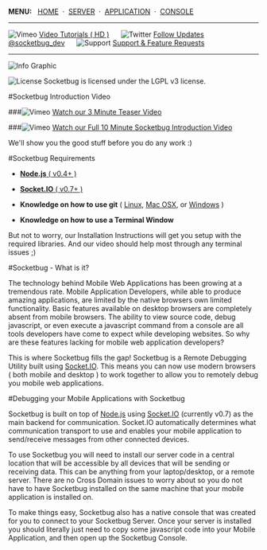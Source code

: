 **MENU:**&nbsp;&nbsp;&nbsp;[HOME](https://github.com/manifestinteractive/socketbug/wiki)  &nbsp;&middot;&nbsp;  [SERVER](https://github.com/manifestinteractive/socketbug/wiki/Install-Server)  &nbsp;&middot;&nbsp;  [APPLICATION](https://github.com/manifestinteractive/socketbug/wiki/Install-Application)  &nbsp;&middot;&nbsp;  [CONSOLE](https://github.com/manifestinteractive/socketbug/wiki/Install-Console)

---

![Vimeo ](http://github.socketbug.com/information.png) [ Video Tutorials ( HD )](http://www.vimeo.com/socketbug/videos)&nbsp;&nbsp;&nbsp;&nbsp;&nbsp;&nbsp;![Twitter ](http://github.socketbug.com/twitter.png) [ Follow Updates @socketbug_dev](https://twitter.com/#!/socketbug_dev "Follow Socketbug on Twitter")&nbsp;&nbsp;&nbsp;&nbsp;&nbsp;&nbsp;![Support ](http://github.socketbug.com/bug.png) [ Support & Feature Requests](http://socketbug.userecho.com/)

---

![Info Graphic](http://github.socketbug.com/sb_info.png)

![License](http://github.socketbug.com/lgplv3.png "LGPL v3 license") Socketbug is licensed under the LGPL v3 license.

#Socketbug Introduction Video

###![Vimeo ](http://github.socketbug.com/information.png) [Watch our 3 Minute Teaser Video](http://www.vimeo.com/socketbug/teaser)

###![Vimeo ](http://github.socketbug.com/information.png) [Watch our Full 10 Minute Socketbug Introduction Video](http://www.vimeo.com/socketbug/introduction)

We'll show you the good stuff before you do any work :)

#Socketbug Requirements

 * [**Node.js** ( v0.4+ )](http://nodejs.org/ "Check out Node.js")

 * [**Socket.IO** ( v0.7+ )](http://socket.io/ "Check out Node.js")

 * **Knowledge on how to use git** ( [Linux](http://help.github.com/mac-set-up-git/), [Mac OSX](http://help.github.com/linux-set-up-git), or  [Windows](http://help.github.com/win-set-up-git) )

 * **Knowledge on how to use a Terminal Window**

But not to worry, our Installation Instructions will get you setup with the required libraries.  And our video should help most through any terminal issues ;)

#Socketbug - What is it?

The technology behind Mobile Web Applications has been growing at a tremendous rate.  Mobile Application Developers, while able to produce amazing applications, are limited by the native browsers own limited functionality. Basic features available on desktop browsers are completely absent from mobile browsers. The ability to view source code, debug javascript, or even execute a javascript command from a console are all tools developers have come to expect while developing websites.  So why are these features lacking for mobile web application developers?

This is where Socketbug fills the gap! Socketbug is a Remote Debugging Utility built using [Socket.IO](http://socket.io "Socket.IO"). This means you can now use modern browsers ( both mobile and desktop ) to work together to allow you to remotely debug you mobile web applications.

#Debugging your Mobile Applications with Socketbug

Socketbug is built on top of [Node.js](http://nodejs.org/ "Check out Node.js") using [Socket.IO](http://socket.io/ "Check out Node.js") (currently v0.7) as the main backend for communication. Socket.IO automatically determines what communication transport to use and enables your mobile application to send/receive messages from other connected devices.

To use Socketbug you will need to install our server code in a central location that will be accessible by all devices that will be sending or receiving data.  This can be anything from your laptop/desktop, or a remote server.  There are no Cross Domain issues to worry about so you do not have to have Socketbug installed on the same machine that your mobile application is installed on.

To make things easy, Socketbug also has a native console that was created for you to connect to your Socketbug Server.  Once your server is installed you should literally just need to copy some javascript code into your Mobile Application, and then open up the Socketbug Console.